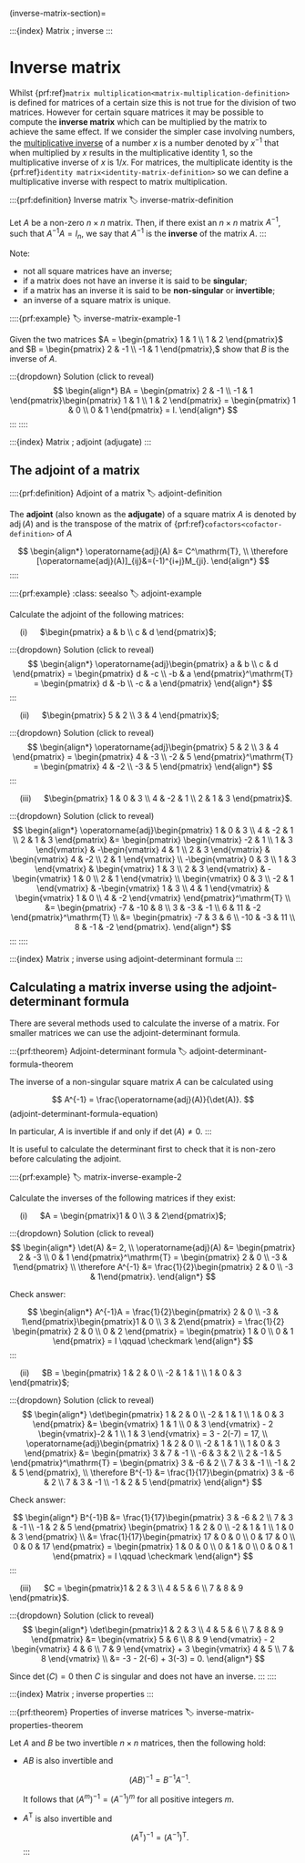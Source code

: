 (inverse-matrix-section)=

:::{index} Matrix ; inverse
:::

# Inverse matrix

Whilst {prf:ref}`matrix multiplication<matrix-multiplication-definition>` is defined for matrices of a certain size this is not true for the division of two matrices. However for certain square matrices it may be possible to compute the **inverse matrix** which can be multiplied by the matrix to achieve the same effect. If we consider the simpler case involving numbers, the [multiplicative inverse](axioms-of-addition-and-multiplication-section) of a number $x$ is a number denoted by $x^{-1}$ that when multiplied by $x$ results in the multiplicative identity 1, so the multiplicative inverse of $x$ is $1/x$. For matrices, the multiplicate identity is the {prf:ref}`identity matrix<identity-matrix-definition>` so we can define a multiplicative inverse with respect to matrix multiplication.

:::{prf:definition} Inverse matrix
:label: inverse-matrix-definition

Let $A$ be a non-zero $n \times n$ matrix. Then, if there exist an $n \times n$ matrix $A^{-1}$, such that $A^{-1}A = I_n,$ we say that $A^{-1}$ is the **inverse** of the matrix $A$.
:::

Note:

- not all square matrices have an inverse;
- if a matrix does not have an inverse it is said to be **singular**;
- if a matrix has an inverse it is said to be **non-singular** or **invertible**;
- an inverse of a square matrix is unique.

::::{prf:example}
:label: inverse-matrix-example-1

Given the two matrices
$A = \begin{pmatrix} 1 & 1 \\ 1 & 2 \end{pmatrix}$ and
$B = \begin{pmatrix} 2 & -1 \\ -1 & 1 \end{pmatrix},$ 
show that $B$ is the inverse of $A$. 

:::{dropdown} Solution (click to reveal)
$$ \begin{align*}
    BA = \begin{pmatrix} 2 & -1 \\ -1 & 1 \end{pmatrix}\begin{pmatrix} 1 & 1 \\ 1 & 2 \end{pmatrix} = \begin{pmatrix} 1 & 0 \\ 0 & 1 \end{pmatrix} = I.
\end{align*} $$
:::
::::

:::{index} Matrix ; adjoint (adjugate)
:::

## The adjoint of a matrix

::::{prf:definition} Adjoint of a matrix
:label: adjoint-definition

The **adjoint** (also known as the **adjugate**) of a square matrix $A$ is denoted by $\operatorname{adj}(A)$ and is the transpose of the matrix of {prf:ref}`cofactors<cofactor-definition>` of $A$

$$ \begin{align*}
    \operatorname{adj}(A) &= C^\mathrm{T}, \\
    \therefore [\operatorname{adj}(A)]_{ij}&=(-1)^{i+j}M_{ji}.
\end{align*} $$
::::

::::{prf:example}
:class: seealso
:label: adjoint-example

Calculate the adjoint of the following matrices:

&emsp; (i) &emsp; $\begin{pmatrix} a & b \\ c & d \end{pmatrix}$;

:::{dropdown} Solution (click to reveal)
$$ \begin{align*}
    \operatorname{adj}\begin{pmatrix} a & b \\ c & d \end{pmatrix} = \begin{pmatrix} d & -c \\ -b & a \end{pmatrix}^\mathrm{T}
= \begin{pmatrix} d & -b \\ -c & a \end{pmatrix}
\end{align*} $$
:::

&emsp; (ii) &emsp; $\begin{pmatrix} 5 & 2 \\ 3 & 4 \end{pmatrix}$;

:::{dropdown} Solution (click to reveal)
$$ \begin{align*}
    \operatorname{adj}\begin{pmatrix} 5 & 2 \\ 3 & 4 \end{pmatrix} = \begin{pmatrix} 4 & -3 \\ -2 & 5 \end{pmatrix}^\mathrm{T}
= \begin{pmatrix} 4 & -2 \\ -3 & 5 \end{pmatrix}
\end{align*} $$
:::

&emsp; (iii) &emsp; $\begin{pmatrix} 1 & 0 & 3 \\ 4 & -2 & 1 \\ 2 & 1 & 3 \end{pmatrix}$.

:::{dropdown} Solution (click to reveal)
$$ \begin{align*}
    \operatorname{adj}\begin{pmatrix} 1 & 0 & 3 \\ 4 & -2 & 1 \\ 2 & 1 & 3 \end{pmatrix} 
    &= \begin{pmatrix}
        \begin{vmatrix} -2 & 1 \\ 1 & 3 \end{vmatrix} &
        -\begin{vmatrix} 4 & 1 \\ 2 & 3 \end{vmatrix} &
        \begin{vmatrix} 4 & -2 \\ 2 & 1 \end{vmatrix} \\
        -\begin{vmatrix} 0 & 3 \\ 1 & 3 \end{vmatrix} &
        \begin{vmatrix} 1 & 3 \\ 2 & 3 \end{vmatrix} &
        -\begin{vmatrix} 1 & 0 \\ 2 & 1 \end{vmatrix} \\
        \begin{vmatrix} 0 & 3 \\ -2 & 1 \end{vmatrix} &
        -\begin{vmatrix} 1 & 3 \\ 4 & 1 \end{vmatrix} &
        \begin{vmatrix} 1 & 0 \\ 4 & -2 \end{vmatrix}
    \end{pmatrix}^\mathrm{T} \\
    &= \begin{pmatrix} -7 & -10 & 8 \\ 3 & -3 & -1 \\ 6 & 11 & -2 \end{pmatrix}^\mathrm{T} \\
    &= \begin{pmatrix} -7 & 3 & 6 \\ -10 & -3 & 11 \\ 8 & -1 & -2 \end{pmatrix}.
\end{align*} $$
:::
::::

:::{index} Matrix ; inverse using adjoint-determinant formula
:::

## Calculating a matrix inverse using the adjoint-determinant formula

There are several methods used to calculate the inverse of a matrix. For smaller matrices we can use the adjoint-determinant formula.

:::{prf:theorem} Adjoint-determinant formula
:label: adjoint-determinant-formula-theorem

The inverse of a non-singular square matrix $A$ can be calculated using

$$ A^{-1} = \frac{\operatorname{adj}(A)}{\det(A)}. $$(adjoint-determinant-formula-equation)

In particular, $A$ is invertible if and only if $\det(A)\neq 0$.
:::

It is useful to calculate the determinant first to check that it is non-zero before calculating the adjoint.

::::{prf:example}
:label: matrix-inverse-example-2

Calculate the inverses of the following matrices if they exist:

&emsp; (i) &emsp; $A = \begin{pmatrix}1 & 0 \\ 3 & 2\end{pmatrix}$;

:::{dropdown} Solution (click to reveal)
$$ \begin{align*}
    \det(A) &= 2, \\
    \operatorname{adj}(A) &= \begin{pmatrix} 2 & -3 \\ 0 & 1 \end{pmatrix}^\mathrm{T}  = \begin{pmatrix} 2 & 0 \\ -3 & 1\end{pmatrix} \\
    \therefore A^{-1} &= \frac{1}{2}\begin{pmatrix} 2 & 0 \\ -3 & 1\end{pmatrix}.
\end{align*} $$

Check answer:

$$ \begin{align*}
    A^{-1}A = \frac{1}{2}\begin{pmatrix} 2 & 0 \\ -3 & 1\end{pmatrix}\begin{pmatrix}1 & 0 \\ 3 & 2\end{pmatrix} = \frac{1}{2} \begin{pmatrix} 2 & 0 \\ 0 & 2 \end{pmatrix} = \begin{pmatrix} 1 & 0 \\ 0 & 1 \end{pmatrix} = I \qquad \checkmark
\end{align*} $$
:::

&emsp; (ii) &emsp; $B = \begin{pmatrix} 1 & 2 & 0 \\ -2 & 1 & 1 \\ 1 & 0 & 3 \end{pmatrix}$;

:::{dropdown} Solution (click to reveal)
$$ \begin{align*}
    \det\begin{pmatrix} 1 & 2 & 0 \\ -2 & 1 & 1 \\ 1 & 0 & 3 \end{pmatrix} &= 
    \begin{vmatrix} 1 & 1 \\ 0 & 3 \end{vmatrix}  - 2 \begin{vmatrix}-2 & 1 \\ 1 & 3 \end{vmatrix} =
    3 - 2(-7) = 17, \\
    \operatorname{adj}\begin{pmatrix} 1 & 2 & 0 \\ -2 & 1 & 1 \\ 1 & 0 & 3 \end{pmatrix} &= 
    \begin{pmatrix} 3 & 7 & -1 \\ -6 & 3 & 2 \\ 2 & -1 & 5 \end{pmatrix}^\mathrm{T} =
    \begin{pmatrix} 3 & -6 & 2 \\ 7 & 3 & -1 \\ -1 & 2 & 5 \end{pmatrix}, \\
    \therefore B^{-1} &= \frac{1}{17}\begin{pmatrix} 3 & -6 & 2 \\ 7 & 3 & -1 \\ -1 & 2 & 5 \end{pmatrix}
\end{align*} $$

Check answer:

$$ \begin{align*}
    B^{-1}B &= \frac{1}{17}\begin{pmatrix} 3 & -6 & 2 \\ 7 & 3 & -1 \\ -1 & 2 & 5 \end{pmatrix}
    \begin{pmatrix} 1 & 2 & 0 \\ -2 & 1 & 1 \\ 1 & 0 & 3 \end{pmatrix} \\
    &= \frac{1}{17}\begin{pmatrix} 17 & 0 & 0 \\ 0 & 17 & 0 \\ 0 & 0 & 17 \end{pmatrix} =
    \begin{pmatrix} 1 & 0 & 0 \\ 0 & 1 & 0 \\ 0 & 0 & 1 \end{pmatrix} = I \qquad \checkmark
\end{align*} $$
:::

&emsp; (iii) &emsp; $C = \begin{pmatrix}1 & 2 & 3 \\ 4 & 5 & 6 \\ 7 & 8 & 9 \end{pmatrix}$.

:::{dropdown} Solution (click to reveal)
$$ \begin{align*}
    \det\begin{pmatrix}1 & 2 & 3 \\ 4 & 5 & 6 \\ 7 & 8 & 9 \end{pmatrix} &= 
    \begin{vmatrix} 5 & 6 \\ 8 & 9 \end{vmatrix} - 2
    \begin{vmatrix} 4 & 6 \\ 7 & 9 \end{vmatrix} + 3
    \begin{vmatrix} 4 & 5 \\ 7 & 8 \end{vmatrix} \\
    &= -3 - 2(-6) + 3(-3) = 0.
\end{align*} $$

Since $\det(C)=0$ then $C$ is singular and does not have an inverse.
:::
::::

:::{index} Matrix ; inverse properties
:::

:::{prf:theorem} Properties of inverse matrices
:label: inverse-matrix-properties-theorem

Let $A$ and $B$ be two invertible $n \times n$ matrices, then the following hold:

- $AB$ is also invertible and
    
  $$(AB)^{-1} = B^{-1}A^{-1}.$$
    
  It follows that $(A^m)^{-1} = (A^{-1})^m$ for all positive integers $m$.
  
- $A^\mathrm{T}$ is also invertible and
   
  $$(A^\mathrm{T})^{-1} = (A^{-1})^\mathrm{T}.$$
:::
